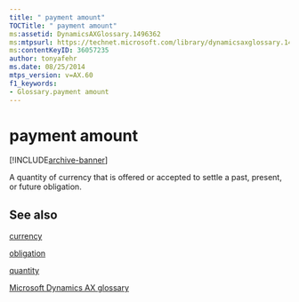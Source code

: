 ```yaml
---
title: " payment amount"
TOCTitle: " payment amount"
ms:assetid: DynamicsAXGlossary.1496362
ms:mtpsurl: https://technet.microsoft.com/library/dynamicsaxglossary.1496362(v=AX.60)
ms:contentKeyID: 36057235
author: tonyafehr
ms.date: 08/25/2014
mtps_version: v=AX.60
f1_keywords:
- Glossary.payment amount
---
```


# payment amount


[!INCLUDE[archive-banner](includes/archive-banner.md)]

A quantity of currency that is offered or accepted to settle a past, present, or future obligation.

## See also

[currency](currency.md)

[obligation](obligation.md)

[quantity](quantity.md)

[Microsoft Dynamics AX glossary](glossary/microsoft-dynamics-ax-glossary.md)

  



